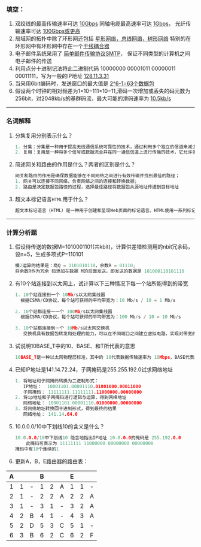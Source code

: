 ### 填空：

1. 双绞线的最高传输速率可达	<u>10Gbps</u>
   同轴电缆最高速率可达	<u>1Gbps</u>，
   光纤传输速率可达 	<u>100Gbps或更高</u>
2. 局域网的拓扑中除了环形网还包括  <u>星形网络，总线网络，树形网络</u>
   特别的在环形网中有环形网中存在一个<u>干线耦合器</u>
3. 电子邮件系统采用了    <u>简单邮件传输协议SMTP</u>， 保证不同类型的计算机之间电子邮件的传送
4. 利用点分十进制记法将此二进制代码 10000000 00001011 00000011 00011111，写为一般的IP地址
    <u>128.11.3.31</u>
5. 当采用6bit编码时，发送窗口的最大值是      <u>2^6-1=63个数据包</u>
6. 假设两个时钟的相对频差为1×10−111×10−11,滑码一次增加或丢失的码元数为256bit，对2048kb/s的基群码流，最大可能的滑码速率为      <u>10.5kb/s</u>

------

### 名词解释

1. 分集复用分别表示什么？

   ```cpp
   1. 分集：分集是一种用于提高无线通信系统可靠性的技术，通过利用多个独立的信道来减少信号的衰落和干扰对通信的影响;
   2. 复用：复用是一种将多个信号或数据流合并在同一通信信道上进行传输的技术，它允许多个信号共享相同的传输介质以提高通信资源的利用率
   ```

   

2. 简述网关和路由的作用是什么？两者的区别是什么？

   ```cpp
   网关和路由的作用是确保数据能够在不同网络之间进行有效传输并找到最佳的路径；
   1. 网关可以连接不同网络，负责网络之间的连接和转换数据;
   2. 路由是决定数据包路径的过程，选择最佳路径将数据包从源地址传递到目标地址
   
   ```
   

   
3. 超文本标记语言`HTML`用于什么？

   ```cpp
   超文本标记语言（HTML）是一种用于创建和呈现Web页面的标记语言。HTML使用一系列标记来描述页面的结构和内容，例如标题、段落、链接、图片、表格等等。Web浏览器可以读取HTML文件，并将其转换为可视化的Web页面.
   ```
   
   

------

### 计算分析题

1. 假设待传送的数据M=1010001101(共kbit)，计算供差错检测用的nbit冗余码，设n=5，生成多项式P=110101

    ```cpp
    模2运算的结果是：商Q = 1101010110，余数R = 01110;
    将余数R作为冗余 码添加在数据 M的后面发送，即发送的数据是 101000110101110
    ```
    
    

   

2. 有10个站连接到以太网上，试计算以下三种情况下每一个站所能得到的带宽

    ```cpp
    1. 10个站连接到一个 10Mb/s以太网集线器
      根据CSMA/CD协议，每个站可获得的平均带宽为：10 Mb/s / 10 = 1 Mb/s
        
    2. 10个站都连接一一个 100Mb/s以太网集线器
      根据CSMA/CD协议，每个站可获得的平均带宽为：100 Mb/s / 10 = 10 Mb/s
        
    3. 10个站都连接到一个 10Mb/s以太网交换机
       交换机具有数据包转发和处理的能力，可以在不同端口之间建立虚拟电路，实现对带宽的分配和管理。因此，每个站都可以获得 10Mb/s的带宽。
    ```

    

3. 试说明10BASE_T中的10、BASE、和T所代表的意思

    ```cpp
    10BASE_T是一种以太网物理层标准，其中的 10代表数据传输速率为 10Mbps，BASE代表基带传输技术即将数字信号直接传输倒传输介质上，而不需要进行调制，T代表使用双绞线作为传输介质
    ```

    

4. 已知IP地址是141.14.72.24，子网掩码是255.255.192.0试求网络地址
   
    ```cpp
    1. 将地址和子网掩码转换为二进制形式：
       IP地址：  10001101.00001110.01001000.00011000
       子网掩码： 11111111.11111111.11000000.00000000
    2. 将ip地址和子网掩码进行逻辑与运算，得到网络地址
       网络地址： 10001101.00001110.01000000.00000000
    3. 将网络地址转换回十进制形式，得到最终的结果
       网络地址： 141.14.64.0
    ```
    

    
 5. 10.0.0.0/10中下划线10的含义是什么？

    ```cpp
    10.0.0.0/10中下划线10 隐含地指出IP地址 10.0.0.0的掩码是 255.192.0.0
        此掩码可表示为 11111111 11000000 00000000 00000000
    掩码中有10个连续的1
    ```

    
    
    


6. 更新A，B，E路由器的路由表：

|  A   |      |      |  B   |      |      |  E   |      |      |
| :--: | :--: | :--: | :--: | :--: | :--: | :--: | :--: | :--: |
|  1   |  1   |  -   |  1   |  2   |  A   |  1   |  1   |  -   |
|  2   |  1   |  -   |  2   |  2   |  A   |  2   |  2   |  A   |
|  3   |  1   |  -   |  3   |  1   |  -   |  3   |  2   |  A   |
|  4   |  2   |  B   |  4   |  1   |  -   |  4   |  3   |  A   |
|  5   |  2   |  D   |  5   |  3   |  C   |  5   |  1   |  -   |
|  6   |  3   |  B   |  6   |  2   |  C   |  6   |  2   |  F   |